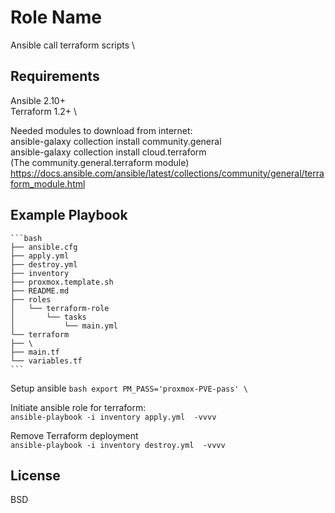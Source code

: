 Role Name
=========

Ansible call terraform scripts  \

Requirements
------------

Ansible 2.10+ \
Terraform 1.2+ \

Needed modules to download from internet: \
ansible-galaxy collection install community.general \
ansible-galaxy collection install cloud.terraform \
(The community.general.terraform module) \
https://docs.ansible.com/ansible/latest/collections/community/general/terraform_module.html


Example Playbook
----------------

    ```bash
    ├── ansible.cfg
    ├── apply.yml
    ├── destroy.yml
    ├── inventory
    ├── proxmox.template.sh
    ├── README.md
    ├── roles
    │   └── terraform-role
    │       └── tasks
    │           └── main.yml
    └── terraform
    ├── \
    ├── main.tf
    └── variables.tf
    ```

Setup ansible
    ```bash
export PM_PASS='proxmox-PVE-pass' \
    ```

Initiate ansible role for terraform: \
`ansible-playbook -i inventory apply.yml  -vvvv`

Remove Terraform deployment \
`ansible-playbook -i inventory destroy.yml  -vvvv`

License
-------

BSD

